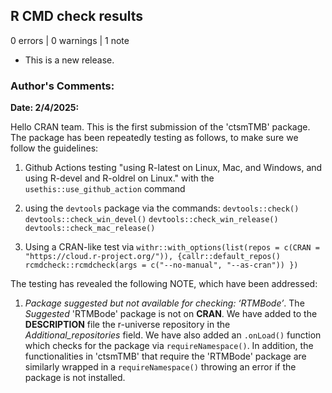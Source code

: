 ## R CMD check results

0 errors | 0 warnings | 1 note

* This is a new release.

### Author's Comments:

**Date: 2/4/2025:**

Hello CRAN team. This is the first submission of the 'ctsmTMB' package. The package has been repeatedly testing as follows, to make sure we follow the guidelines:

  1) Github Actions testing "using R-latest on Linux, Mac, and Windows, and using R-devel and R-oldrel on Linux."
      with the `usethis::use_github_action` command
      
  2) using  the `devtools` package via the commands: 
    `devtools::check()`
    `devtools::check_win_devel()`
    `devtools::check_win_release()`
    `devtools::check_mac_release()`

  3) Using a CRAN-like test via
  `withr::with_options(list(repos = c(CRAN = "https://cloud.r-project.org/")), {callr::default_repos() rcmdcheck::rcmdcheck(args = c("--no-manual", "--as-cran")) })`

The testing has revealed the following NOTE, which have been addressed:

  1) *Package suggested but not available for checking: ‘RTMBode’*.
  The *Suggested* 'RTMBode' package is not on **CRAN**. We have added to the **DESCRIPTION** file the r-universe repository in the *Additional_repositories* field. 
  We have also added an `.onLoad()` function which checks for the package via `requireNamespace()`. In addition, the functionalities in 'ctsmTMB' that require the 'RTMBode' package are similarly wrapped in a `requireNamespace()` throwing an error if the package is not installed.


                        
